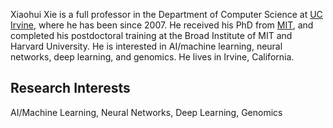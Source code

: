 Xiaohui Xie is a full professor in the Department of Computer Science at [UC Irvine](https://www.uci.edu/), where he has been since 2007. He received his PhD from [MIT](https://www.mit.edu/), and completed his postdoctoral training at the Broad Institute of MIT and Harvard University. He is interested in AI/machine learning, neural networks, deep learning, and genomics. He lives in Irvine, California. 

## Research Interests
AI/Machine Learning, Neural Networks, Deep Learning, Genomics
